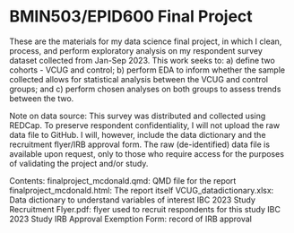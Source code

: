 # BMIN503/EPID600 Final Project
These are the materials for my data science final project, in which I clean, process, and perform exploratory analysis on my respondent survey dataset collected from Jan-Sep 2023. This work seeks to: a) define two cohorts - VCUG and control; b) perform EDA to inform whether the sample collected allows for statistical analysis between the VCUG and control groups; and c) perform chosen analyses on both groups to assess trends between the two. 

Note on data source:
This survey was distributed and collected using REDCap. To preserve respondent confidentiality, I will not upload the raw data file to GitHub. I will, however, include the data dictionary and the recruitment flyer/IRB approval form. The raw (de-identified) data file is available upon request, only to those who require access for the purposes of validating the project and/or study.

Contents:
finalproject_mcdonald.qmd: QMD file for the report
finalproject_mcdonald.html: The report itself
VCUG_datadictionary.xlsx: Data dictionary to understand variables of interest
IBC 2023 Study Recruitment Flyer.pdf: flyer used to recruit respondents for this study
IBC 2023 Study IRB Approval Exemption Form: record of IRB approval 

